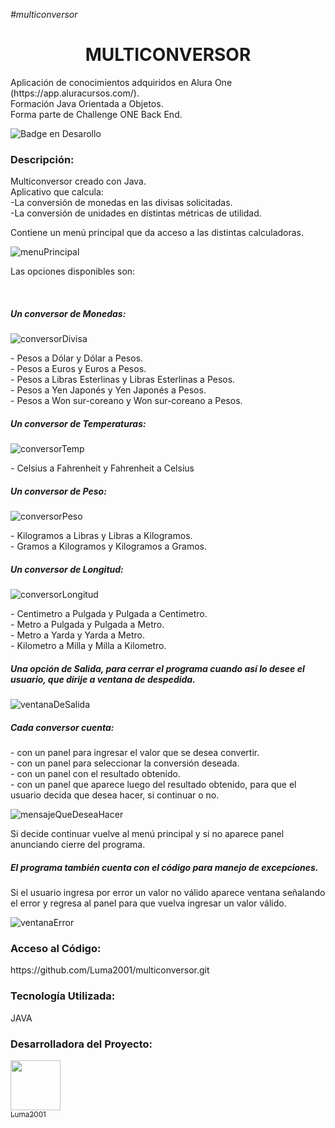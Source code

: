 <em>#multiconversor</em><br>

<h1 align="center">MULTICONVERSOR</h1>
<p>Aplicación de conocimientos adquiridos en Alura One (https://app.aluracursos.com/). <br>
Formación Java Orientada a Objetos.<br>
Forma parte de Challenge ONE Back End.</p>
  
![Badge en Desarollo](https://img.shields.io/badge/STATUS-EN%20DESAROLLO-green)

<h3>Descripción:</h3>
<p>Multiconversor creado con Java.<br>
Aplicativo que calcula:<br>
  -La conversión de monedas en las divisas solicitadas.<br>
  -La conversión de unidades en distintas métricas de utilidad.</p>
  
<p>Contiene un menú principal que da acceso a las distintas calculadoras.</p>
  
  ![menuPrincipal](https://github.com/Luma2001/multiconversor/assets/114626233/d677da3a-1b5e-49c4-9ea3-6f35988c7d55)
  <br>
  
  <p>Las opciones disponibles son:</p>
   <br>
  
  <h5>Un conversor de Monedas:</h5>
  
  ![conversorDivisa](https://github.com/Luma2001/multiconversor/assets/114626233/ed1a2f07-18bb-45a4-b7e4-892a7ee599b4)
  <br>
  
  <p> 
      - Pesos a Dólar y Dólar a Pesos.<br>
      - Pesos a Euros y Euros a Pesos.<br>
      - Pesos a Libras Esterlinas y Libras Esterlinas a Pesos.<br>
      - Pesos a Yen Japonés y Yen Japonés a Pesos.<br>
      - Pesos a Won sur-coreano y Won sur-coreano a Pesos.
  </p>

  <h5>Un conversor de Temperaturas: </h5>
  
  ![conversorTemp](https://github.com/Luma2001/multiconversor/assets/114626233/cef146f6-32bc-4b3f-8c39-db3f6261a62c)
<br>
<p> 
      - Celsius a Fahrenheit y Fahrenheit a Celsius</p>
           
 <h5>Un conversor de Peso: </h5>
 
  ![conversorPeso](https://github.com/Luma2001/multiconversor/assets/114626233/8296d31e-16a4-492f-b76d-ba2138632060)
  
  <p>
      - Kilogramos a Libras y Libras a Kilogramos. <br>
      - Gramos a Kilogramos y Kilogramos a Gramos.
  </p>
       

<h5>Un conversor de Longitud:</h5>

![conversorLongitud](https://github.com/Luma2001/multiconversor/assets/114626233/bb72b628-11a2-4810-8538-ec55e5403e38)
<br>
<p>
      - Centimetro a Pulgada y Pulgada a Centimetro. <br>
      - Metro a Pulgada y Pulgada a Metro. <br>
      - Metro a Yarda y Yarda a Metro. <br>
      - Kilometro a Milla y Milla a Kilometro. 
</p>

<h5>Una opción de Salida, para cerrar el programa cuando así lo desee el usuario, que dirije a ventana de despedida.</h5>
      
      
   ![ventanaDeSalida](https://github.com/Luma2001/multiconversor/assets/114626233/71f974ab-fb17-4e2f-969a-e6685c286d09)
      



<h5>Cada conversor cuenta:</h5>
      <p>
      - con un panel para ingresar el valor que se desea convertir.<br>
      - con un panel para seleccionar la conversión deseada.<br>
      - con un panel con el resultado obtenido.<br>
      - con un panel que aparece luego del resultado obtenido, para que el usuario decida que desea hacer, si continuar o no.
      </p>
      
  ![mensajeQueDeseaHacer](https://github.com/Luma2001/multiconversor/assets/114626233/f8574c49-6fbd-4ea4-bd99-0106d92d483c)
      

<p>Si decide continuar vuelve al menú principal y si no aparece panel anunciando cierre del programa.</p>  
  
<h5>El programa también cuenta con el código para manejo de excepciones.</h5>

<p>Si el usuario ingresa por error un valor no válido aparece ventana señalando el error y  regresa al panel para que vuelva ingresar un valor válido.</p>
  
![ventanaError](https://github.com/Luma2001/multiconversor/assets/114626233/dd87d308-5505-452a-b61c-1e2b0cb066cb)

      
<h3>Acceso al Código:</h3>
https://github.com/Luma2001/multiconversor.git

<h3>Tecnología Utilizada:</h3>
<p>JAVA</p>
<h3>Desarrolladora del Proyecto:</h3>

[<img src="https://avatars.githubusercontent.com/u/114626233?s=400&u=dd2604a961ab0af784111b5f02e838c01cf1ee4e&v=4" width=80><br><sub>Luma2001</sub>](https://github.com/Luma2001) 







